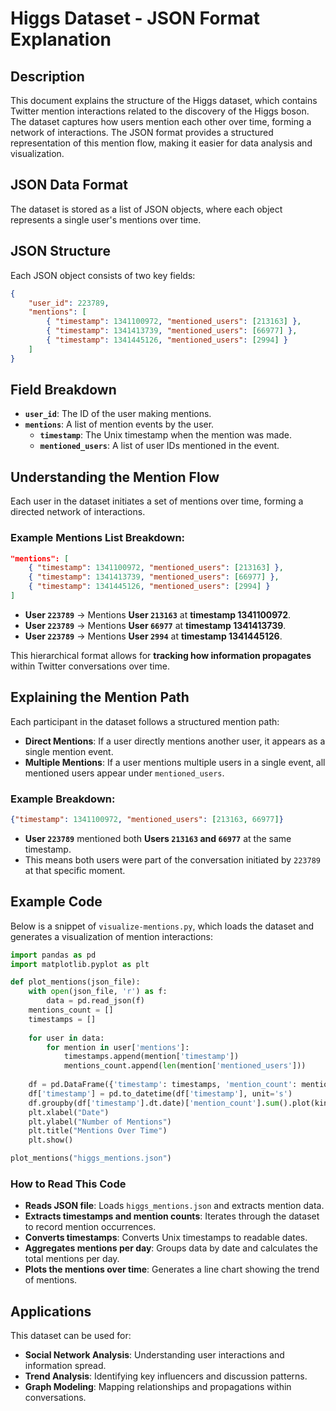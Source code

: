 # Higgs Dataset - JSON Format Explanation

## Description
This document explains the structure of the Higgs dataset, which contains Twitter mention interactions related to the discovery of the Higgs boson. The dataset captures how users mention each other over time, forming a network of interactions. The JSON format provides a structured representation of this mention flow, making it easier for data analysis and visualization.

## JSON Data Format
The dataset is stored as a list of JSON objects, where each object represents a single user's mentions over time.

## JSON Structure
Each JSON object consists of two key fields:

```json
{
    "user_id": 223789,
    "mentions": [
        { "timestamp": 1341100972, "mentioned_users": [213163] },
        { "timestamp": 1341413739, "mentioned_users": [66977] },
        { "timestamp": 1341445126, "mentioned_users": [2994] }
    ]
}
```

## Field Breakdown
- **`user_id`**: The ID of the user making mentions.
- **`mentions`**: A list of mention events by the user.
  - **`timestamp`**: The Unix timestamp when the mention was made.
  - **`mentioned_users`**: A list of user IDs mentioned in the event.

## Understanding the Mention Flow
Each user in the dataset initiates a set of mentions over time, forming a directed network of interactions.

### Example Mentions List Breakdown:

```json
"mentions": [
    { "timestamp": 1341100972, "mentioned_users": [213163] },
    { "timestamp": 1341413739, "mentioned_users": [66977] },
    { "timestamp": 1341445126, "mentioned_users": [2994] }
]
```

- **User `223789`** → Mentions **User `213163`** at **timestamp 1341100972**.
- **User `223789`** → Mentions **User `66977`** at **timestamp 1341413739**.
- **User `223789`** → Mentions **User `2994`** at **timestamp 1341445126**.

This hierarchical format allows for **tracking how information propagates** within Twitter conversations over time.

## Explaining the Mention Path
Each participant in the dataset follows a structured mention path:
- **Direct Mentions**: If a user directly mentions another user, it appears as a single mention event.
- **Multiple Mentions**: If a user mentions multiple users in a single event, all mentioned users appear under `mentioned_users`.

### Example Breakdown:

```json
{"timestamp": 1341100972, "mentioned_users": [213163, 66977]}
```

- **User `223789`** mentioned both **Users `213163` and `66977`** at the same timestamp.
- This means both users were part of the conversation initiated by `223789` at that specific moment.

## Example Code
Below is a snippet of `visualize-mentions.py`, which loads the dataset and generates a visualization of mention interactions:

```python
import pandas as pd
import matplotlib.pyplot as plt

def plot_mentions(json_file):
    with open(json_file, 'r') as f:
        data = pd.read_json(f)
    mentions_count = []
    timestamps = []
    
    for user in data:
        for mention in user['mentions']:
            timestamps.append(mention['timestamp'])
            mentions_count.append(len(mention['mentioned_users']))
    
    df = pd.DataFrame({'timestamp': timestamps, 'mention_count': mentions_count})
    df['timestamp'] = pd.to_datetime(df['timestamp'], unit='s')
    df.groupby(df['timestamp'].dt.date)['mention_count'].sum().plot(kind='line')
    plt.xlabel("Date")
    plt.ylabel("Number of Mentions")
    plt.title("Mentions Over Time")
    plt.show()

plot_mentions("higgs_mentions.json")
```

### How to Read This Code
- **Reads JSON file**: Loads `higgs_mentions.json` and extracts mention data.
- **Extracts timestamps and mention counts**: Iterates through the dataset to record mention occurrences.
- **Converts timestamps**: Converts Unix timestamps to readable dates.
- **Aggregates mentions per day**: Groups data by date and calculates the total mentions per day.
- **Plots the mentions over time**: Generates a line chart showing the trend of mentions.

## Applications
This dataset can be used for:
- **Social Network Analysis**: Understanding user interactions and information spread.
- **Trend Analysis**: Identifying key influencers and discussion patterns.
- **Graph Modeling**: Mapping relationships and propagations within conversations.


